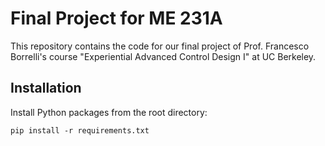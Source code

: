 # Final Project for ME 231A 
This repository contains the code for our final project of Prof. Francesco Borrelli's course "Experiential Advanced Control Design I" at UC Berkeley.
## Installation
Install Python packages from the root directory:
```
pip install -r requirements.txt
```